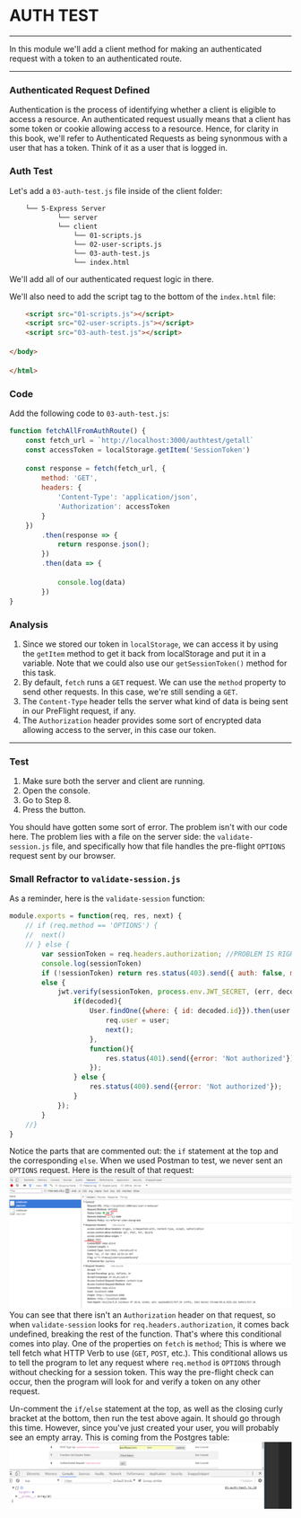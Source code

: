 # AUTH TEST
---
In this module we'll add a client method for making an authenticated request with a token to an authenticated route. 

<hr />

### Authenticated Request Defined
Authentication is the process of identifying whether a client is eligible to access a resource. An authenticated request usually means that a client has some token or cookie allowing access to a resource. Hence, for clarity in this book, we'll refer to Authenticated Requests as being synonmous with a user that has a token. Think of it as a user that is logged in. 


### Auth Test
Let's add a `03-auth-test.js` file inside of the client folder:

```
    └── 5-Express Server
            └── server
            └── client
                └── 01-scripts.js
                └── 02-user-scripts.js
                └── 03-auth-test.js
                └── index.html
```
We'll add all of our authenticated request logic in there.

We'll also need to add the script tag to the bottom of the `index.html` file:

```html
    <script src="01-scripts.js"></script>
    <script src="02-user-scripts.js"></script>
    <script src="03-auth-test.js"></script>

</body>

</html>
```

### Code
Add the following code to `03-auth-test.js`:

```js
function fetchAllFromAuthRoute() {
	const fetch_url = `http://localhost:3000/authtest/getall`
	const accessToken = localStorage.getItem('SessionToken')

	const response = fetch(fetch_url, {
		method: 'GET',
		headers: {
			'Content-Type': 'application/json',
			'Authorization': accessToken
		}
	})
		.then(response => {
			return response.json();
		})
		.then(data => {

			console.log(data)
		})
}
```

### Analysis
1. Since we stored our token in `localStorage`, we can access it by using the `getItem` method to get it back from localStorage and put it in a variable. Note that we could also use our `getSessionToken()` method for this task. 
2. By default, `fetch` runs a `GET` request. We can use the `method` property to send other requests. In this case, we're still sending a `GET`.
3. The `Content-Type` header tells the server what kind of data is being sent in our PreFlight request, if any. 
4. The `Authorization` header provides some sort of encrypted data allowing access to the server, in this case our token.

<hr />

### Test

1. Make sure both the server and client are running.
2. Open the console.
3. Go to Step 8. 
4. Press the button.

You should have gotten some sort of error. The problem isn't with our code here. The problem lies with a file on the server side: the `validate-session.js` file, and specifically how that file handles the pre-flight `OPTIONS` request sent by our browser.

### Small Refractor to `validate-session.js`
As a reminder, here is the `validate-session` function:
```js
module.exports = function(req, res, next) {
	// if (req.method == 'OPTIONS') {
	// 	next()
	// } else {
		var sessionToken = req.headers.authorization; //PROBLEM IS RIGHT HERE
		console.log(sessionToken)
		if (!sessionToken) return res.status(403).send({ auth: false, message: 'No token provided.' });
		else {
			jwt.verify(sessionToken, process.env.JWT_SECRET, (err, decoded) => {
				if(decoded){
					User.findOne({where: { id: decoded.id}}).then(user => {
						req.user = user;
						next();
					},
					function(){
						res.status(401).send({error: 'Not authorized'});
					});
				} else {
					res.status(400).send({error: 'Not authorized'});
				}
			});
		}
	//}
}
```
Notice the parts that are commented out: the `if` statement at the top and the corresponding `else`. When we used Postman to test, we never sent an `OPTIONS` request. Here is the result of that request: <br> ![OPTIONS](assets/01-fetchOPTIONSrequest.png) <br>
You can see that there isn't an `Authorization` header on that request, so when `validate-session` looks for `req.headers.authorization`, it comes back undefined, breaking the rest of the function. That's where this conditional comes into play. One of the properties on `fetch` is `method`; This is where we tell fetch what HTTP Verb to use (`GET`, `POST`, etc.). This conditional allows us to tell the program to let any request where `req.method` is `OPTIONS` through without checking for a session token. This way the pre-flight check can occur, then the program will look for and verify a token on any other request. <br>

Un-comment the `if/else` statement at the top, as well as the closing curly bracket at the bottom, then run the test above again. It should go through this time. However, since you've just created your user, you will probably see an empty array. This is coming from the Postgres table:
![screenshot](assets/04-authtestone.PNG)